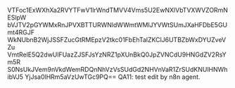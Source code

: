 VTFoc1ExWXhXa2RVYTFwV1lrWndTMVV4Vms5U2EwNXlVbTVXWVZORmNESlpW
bVJTV2pGYWMxRnJPVXBTTURWNldWWmtWMlJYVWtSUmJXaHFDbE5GUmt4RGJF
WkNUbnB2WjJSSFZucGtRMEpzV2tkc01FbEhTalZKClJ6UTBZbWxDYUZveVZu
VmtRelE5Q2dwUlFUazZJSFJsYzNRZ1pXUnBkQ0JpZVNCdU9HNGdZV2RsYm5R
S0NsUkJVem9nVkdWemRDQnNhVzVsSUdGd2NHVnVaR1ZrSUdKNUlHNWhibVJ5
YjJsa0lHRm5aVzUwTGc9PQ==
QA11: test edit by n8n agent.
